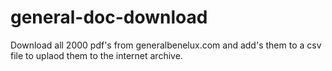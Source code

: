 # general-doc-download
Download all 2000 pdf's from generalbenelux.com and add's them to a csv file to uplaod them to the internet archive.
